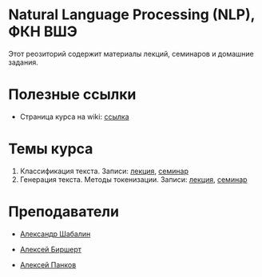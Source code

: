 # Natural Language Processing (NLP), ФКН ВШЭ

Этот реозиторий содержит материалы лекций, семинаров и домашние задания.

# Полезные ссылки

* Страница курса на wiki: [ссылка](http://wiki.cs.hse.ru/Глубинное_обучение_для_текстовых_данных_24/25)

# Темы курса

1. Классификация текста. Записи: [лекция](https://disk.yandex.ru/i/VZBjWbskRzyDWg), [семинар](https://disk.yandex.ru/i/NeZPJoCaLyfXTQ)
2. Генерация текста. Методы токенизации. Записи: [лекция](https://disk.yandex.ru/i/QFKbGoLQaPgdQQ), [семинар](https://disk.yandex.ru/i/FFTIFnsKRk9mnw)

# Преподаватели

* [Александр Шабалин](https://t.me/amshabalin)

* [Алексей Биршерт](https://t.me/Birshert)

* [Алексей Панков](https://t.me/leksious)

